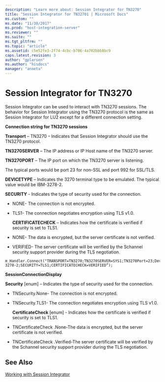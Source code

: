 ```yaml
---
description: "Learn more about: Session Integrator for TN3270"
title: "Session Integrator for TN32701 | Microsoft Docs"
ms.custom: ""
ms.date: "11/30/2017"
ms.prod: "host-integration-server"
ms.reviewer: ""
ms.suite: ""
ms.tgt_pltfrm: ""
ms.topic: "article"
ms.assetid: c5e52fe3-2f74-4cbc-b706-4a702bbb8bc9
caps.latest.revision: 3
author: "gplarsen"
ms.author: "hisdocs"
manager: "anneta"
---
```

# Session Integrator for TN3270
Session Integrator can be used to interact with TN3270 sessions. The behavior for Session Integrator using the TN3270 protocol is the same as Session Integrator for LU2 except for a different connection setting.  
  
 **Connection string for TN3270 sessions**  
  
 **Transport** – TN3270 – Indicates that Session Integrator should use the TN3270 protocol.  
  
 **TN3270SERVER** – The IP address or IP Host name of the TN3270 server.  
  
 **TN3270PORT** – The IP port on which the TN3270 server is listening.  
  
 The typical ports would be port 23 for non-SSL and port 992 for SSL/TLS.  
  
 **DEVICETYPE** – Indicates the 3270 terminal type to be emulated. The typical value would be IBM-3278-2.  
  
 **SECURITY** - Indicates the type of security used for the connection.  
  
- NONE- The connection is not encrypted.  
  
- TLS1- The connection negotiates encryption using TLS v1.0.  
  
  **CERTIFICATECHECK** – Indicates how the certificate is verified if security is set to TLS1.  
  
- NONE- The data is encrypted, but the server certificate is not verified.  
  
- VERIFIED- The server certificate will be verified by the Schannel security support provider during the TLS negotiation.  
  
```  
m_Handler.Connect("TRANSPORT=TN3270;TN3270SERVER=SYS1;TN3270Port=23;DeviceType=IBM-3278-2;SECURITY=TLS1;CERTIFICATECHECK=VERIFIED”);  
```  
  
 **SessionConnectionDisplay**  
  
 **Security** [enum] – Indicates the type of security used for the connection.  
  
- TNSecurity.None- The connection is not encrypted.  
  
- TNSecurity.TLS1- The connection negotiates encryption using TLS v1.0.  
  
  **CertificateCheck** [enum] - Indicates how the certificate is verified if security is set to TLS1.  
  
- TNCertificateCheck .None-The data is encrypted, but the server certificate is not verified.  
  
- TNCertificateCheck .Verified-The server certificate will be verified by the Schannel security support provider during the TLS negotiation.  
  
## See Also  
 [Working with Session Integrator](../core/working-with-session-integrator1.md)
